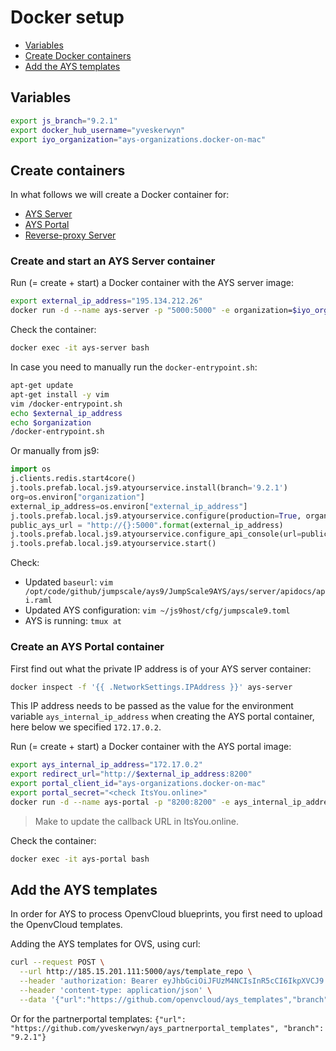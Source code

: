 # Docker setup

- [Variables](#vars)
- [Create Docker containers](#create-containers)
- [Add the AYS templates](#ays-templates)

<a id="vars"></a>
## Variables

```bash
export js_branch="9.2.1"
export docker_hub_username="yveskerwyn"
export iyo_organization="ays-organizations.docker-on-mac"
```


<a id="create-containers"></a>
## Create containers

In what follows we will create a Docker container for:
- [AYS Server](#ays-container)
- [AYS Portal](portal-container)
- [Reverse-proxy Server](todo)


<a id="ays-container"></a>
### Create and start an AYS Server container

Run (= create + start) a Docker container with the AYS server image:
```bash
export external_ip_address="195.134.212.26"
docker run -d --name ays-server -p "5000:5000" -e organization=$iyo_organization -e external_ip_address=$external_ip_address $docker_hub_username/ays_server:$js_branch
```

Check the container:
```bash
docker exec -it ays-server bash
```

In case you need to manually run the `docker-entrypoint.sh`:
```bash
apt-get update
apt-get install -y vim
vim /docker-entrypoint.sh
echo $external_ip_address
echo $organization
/docker-entrypoint.sh
```

Or manually from js9:
```python
import os
j.clients.redis.start4core()
j.tools.prefab.local.js9.atyourservice.install(branch='9.2.1')
org=os.environ["organization"]
external_ip_address=os.environ["external_ip_address"]
j.tools.prefab.local.js9.atyourservice.configure(production=True, organization=org, restart=False, host="0.0.0.0", port=5000)
public_ays_url = "http://{}:5000".format(external_ip_address)
j.tools.prefab.local.js9.atyourservice.configure_api_console(url=public_ays_url)
j.tools.prefab.local.js9.atyourservice.start()
```

Check:
- Updated `baseurl`: `vim /opt/code/github/jumpscale/ays9/JumpScale9AYS/ays/server/apidocs/api.raml`
- Updated AYS configuration: `vim ~/js9host/cfg/jumpscale9.toml`
- AYS is running: `tmux at`


<a id="portal-container"></a>
### Create an AYS Portal container

First find out what the private IP address is of your AYS server container:
```bash
docker inspect -f '{{ .NetworkSettings.IPAddress }}' ays-server
```

This IP address needs to be passed as the value for the environment variable `ays_internal_ip_address` when creating the AYS portal container, here below we specified `172.17.0.2`.

Run (= create + start) a Docker container with the AYS portal image:
```bash
export ays_internal_ip_address="172.17.0.2"
export redirect_url="http://$external_ip_address:8200"
export portal_client_id="ays-organizations.docker-on-mac"
export portal_secret="<check ItsYou.online>"
docker run -d --name ays-portal -p "8200:8200" -e ays_internal_ip_address=$ays_internal_ip_address -e external_ip_address=$external_ip_address -e portal_client_id=$portal_client_id -e portal_secret=$portal_secret -e redirect_url=$redirect_url -e organization=$iyo_organization $docker_hub_username/ays_portal:$js_branch
```

> Make to update the callback URL in ItsYou.online.

Check the container:
```bash
docker exec -it ays-portal bash
```


<a id="ays-templates"></a>
## Add the AYS templates

In order for AYS to process OpenvCloud blueprints, you first need to upload the OpenvCloud templates.

Adding the AYS templates for OVS, using curl:
```bash
curl --request POST \
  --url http://185.15.201.111:5000/ays/template_repo \
  --header 'authorization: Bearer eyJhbGciOiJFUzM4NCIsInR5cCI6IkpXVCJ9.eyJhenAiOiJlMnpsTi03U0M2N3RhdjN0UlJuZG9VQUd4a1U1IiwiZXhwIjoxNTIwNjA4MzIyLCJpc3MiOiJpdHN5b3VvbmxpbmUiLCJzY29wZSI6WyJ1c2VyOm1lbWJlcm9mOmF5cy1vcmdhbml6YXRpb25zLmRvY2tlci1vbi1tYWMiXSwidXNlcm5hbWUiOiJ5dmVzIn0.PgeqU9Ndm3_MAXM1WiMVd6WVtxSbdVCxUW--MA4FPmvYOMFg5d2cWPF_bSO1F48aRvS5rG6o9ayLmpM44thIeKlYhvaFARv5khjijt_2hdSll7ciY2LY75NOp26syZ3q' \
  --header 'content-type: application/json' \
  --data '{"url":"https://github.com/openvcloud/ays_templates","branch": "master"}'
```

Or for the partnerportal templates: `{"url": "https://github.com/yveskerwyn/ays_partnerportal_templates", "branch": "9.2.1"}`